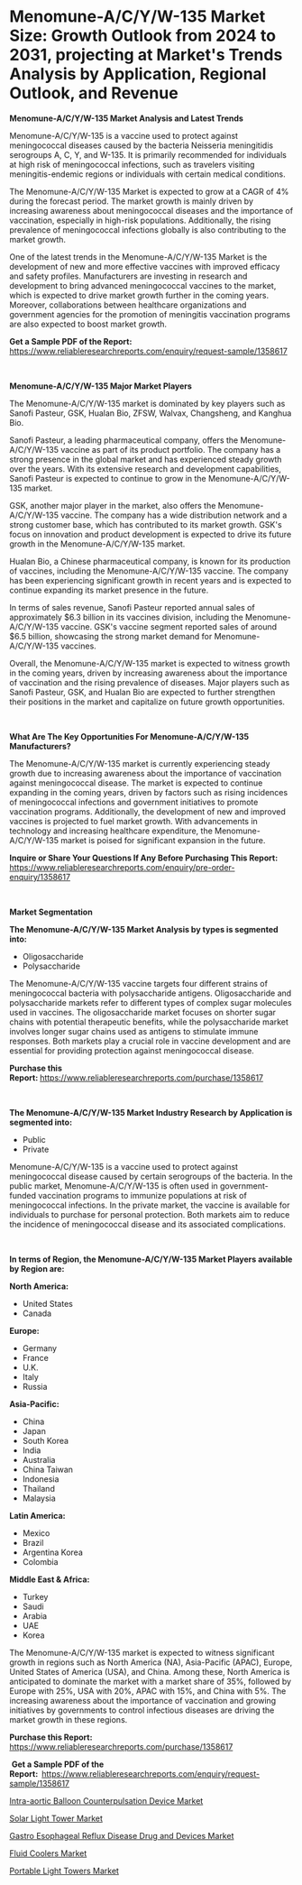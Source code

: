 <p><h1>Menomune-A/C/Y/W-135 Market Size: Growth Outlook from 2024 to 2031, projecting at Market's Trends Analysis by Application, Regional Outlook, and Revenue</h1></p><p><strong>Menomune-A/C/Y/W-135 Market Analysis and Latest Trends</strong></p>
<p><p>Menomune-A/C/Y/W-135 is a vaccine used to protect against meningococcal diseases caused by the bacteria Neisseria meningitidis serogroups A, C, Y, and W-135. It is primarily recommended for individuals at high risk of meningococcal infections, such as travelers visiting meningitis-endemic regions or individuals with certain medical conditions.</p><p>The Menomune-A/C/Y/W-135 Market is expected to grow at a CAGR of 4% during the forecast period. The market growth is mainly driven by increasing awareness about meningococcal diseases and the importance of vaccination, especially in high-risk populations. Additionally, the rising prevalence of meningococcal infections globally is also contributing to the market growth.</p><p>One of the latest trends in the Menomune-A/C/Y/W-135 Market is the development of new and more effective vaccines with improved efficacy and safety profiles. Manufacturers are investing in research and development to bring advanced meningococcal vaccines to the market, which is expected to drive market growth further in the coming years. Moreover, collaborations between healthcare organizations and government agencies for the promotion of meningitis vaccination programs are also expected to boost market growth.</p></p>
<p><strong>Get a Sample PDF of the Report:&nbsp;</strong> <a href="https://www.reliableresearchreports.com/enquiry/request-sample/1358617">https://www.reliableresearchreports.com/enquiry/request-sample/1358617</a></p>
<p>&nbsp;</p>
<p><strong>Menomune-A/C/Y/W-135 Major Market Players</strong></p>
<p><p>The Menomune-A/C/Y/W-135 market is dominated by key players such as Sanofi Pasteur, GSK, Hualan Bio, ZFSW, Walvax, Changsheng, and Kanghua Bio. </p><p>Sanofi Pasteur, a leading pharmaceutical company, offers the Menomune-A/C/Y/W-135 vaccine as part of its product portfolio. The company has a strong presence in the global market and has experienced steady growth over the years. With its extensive research and development capabilities, Sanofi Pasteur is expected to continue to grow in the Menomune-A/C/Y/W-135 market.</p><p>GSK, another major player in the market, also offers the Menomune-A/C/Y/W-135 vaccine. The company has a wide distribution network and a strong customer base, which has contributed to its market growth. GSK's focus on innovation and product development is expected to drive its future growth in the Menomune-A/C/Y/W-135 market.</p><p>Hualan Bio, a Chinese pharmaceutical company, is known for its production of vaccines, including the Menomune-A/C/Y/W-135 vaccine. The company has been experiencing significant growth in recent years and is expected to continue expanding its market presence in the future.</p><p>In terms of sales revenue, Sanofi Pasteur reported annual sales of approximately $6.3 billion in its vaccines division, including the Menomune-A/C/Y/W-135 vaccine. GSK's vaccine segment reported sales of around $6.5 billion, showcasing the strong market demand for Menomune-A/C/Y/W-135 vaccines.</p><p>Overall, the Menomune-A/C/Y/W-135 market is expected to witness growth in the coming years, driven by increasing awareness about the importance of vaccination and the rising prevalence of diseases. Major players such as Sanofi Pasteur, GSK, and Hualan Bio are expected to further strengthen their positions in the market and capitalize on future growth opportunities.</p></p>
<p>&nbsp;</p>
<p><strong>What Are The Key Opportunities For Menomune-A/C/Y/W-135 Manufacturers?</strong></p>
<p><p>The Menomune-A/C/Y/W-135 market is currently experiencing steady growth due to increasing awareness about the importance of vaccination against meningococcal disease. The market is expected to continue expanding in the coming years, driven by factors such as rising incidences of meningococcal infections and government initiatives to promote vaccination programs. Additionally, the development of new and improved vaccines is projected to fuel market growth. With advancements in technology and increasing healthcare expenditure, the Menomune-A/C/Y/W-135 market is poised for significant expansion in the future.</p></p>
<p><strong>Inquire or Share Your Questions If Any Before Purchasing This Report:</strong> <a href="https://www.reliableresearchreports.com/enquiry/pre-order-enquiry/1358617">https://www.reliableresearchreports.com/enquiry/pre-order-enquiry/1358617</a></p>
<p>&nbsp;</p>
<p><strong>Market Segmentation</strong></p>
<p><strong>The Menomune-A/C/Y/W-135 Market Analysis by types is segmented into:</strong></p>
<p><ul><li>Oligosaccharide</li><li>Polysaccharide</li></ul></p>
<p><p>The Menomune-A/C/Y/W-135 vaccine targets four different strains of meningococcal bacteria with polysaccharide antigens. Oligosaccharide and polysaccharide markets refer to different types of complex sugar molecules used in vaccines. The oligosaccharide market focuses on shorter sugar chains with potential therapeutic benefits, while the polysaccharide market involves longer sugar chains used as antigens to stimulate immune responses. Both markets play a crucial role in vaccine development and are essential for providing protection against meningococcal disease.</p></p>
<p><strong>Purchase this Report:&nbsp;</strong><a href="https://www.reliableresearchreports.com/purchase/1358617">https://www.reliableresearchreports.com/purchase/1358617</a></p>
<p>&nbsp;</p>
<p><strong>The Menomune-A/C/Y/W-135 Market Industry Research by Application is segmented into:</strong></p>
<p><ul><li>Public</li><li>Private</li></ul></p>
<p><p>Menomune-A/C/Y/W-135 is a vaccine used to protect against meningococcal disease caused by certain serogroups of the bacteria. In the public market, Menomune-A/C/Y/W-135 is often used in government-funded vaccination programs to immunize populations at risk of meningococcal infections. In the private market, the vaccine is available for individuals to purchase for personal protection. Both markets aim to reduce the incidence of meningococcal disease and its associated complications.</p></p>
<p>&nbsp;</p>
<p><strong>In terms of Region, the Menomune-A/C/Y/W-135 Market Players available by Region are:</strong></p>
<p>
    <p> <strong> North America: </strong>
        <ul>
            <li>United States</li>
            <li>Canada</li>
        </ul>
        </p> 
    <p> <strong> Europe: </strong>
        <ul>
            <li>Germany</li>
            <li>France</li>
            <li>U.K.</li>
            <li>Italy</li>
            <li>Russia</li>
        </ul>
        </p> 
    <p> <strong> Asia-Pacific: </strong>
        <ul>
            <li>China</li>
            <li>Japan</li>
            <li>South Korea</li>
            <li>India</li>
            <li>Australia</li>
            <li>China Taiwan</li>
            <li>Indonesia</li>
            <li>Thailand</li>
            <li>Malaysia</li>
        </ul>
        </p> 
    <p> <strong> Latin America: </strong>
        <ul>
            <li>Mexico</li>
            <li>Brazil</li>
            <li>Argentina Korea</li>
            <li>Colombia</li>
        </ul>
        </p> 
    <p> <strong> Middle East & Africa: </strong>
        <ul>
            <li>Turkey</li>
            <li>Saudi</li>
            <li>Arabia</li>
            <li>UAE</li>
            <li>Korea</li>
        </ul>
    </p>
    </p>
<p><p>The Menomune-A/C/Y/W-135 market is expected to witness significant growth in regions such as North America (NA), Asia-Pacific (APAC), Europe, United States of America (USA), and China. Among these, North America is anticipated to dominate the market with a market share of 35%, followed by Europe with 25%, USA with 20%, APAC with 15%, and China with 5%. The increasing awareness about the importance of vaccination and growing initiatives by governments to control infectious diseases are driving the market growth in these regions.</p></p>
<p><strong>Purchase this Report: </strong><a href="https://www.reliableresearchreports.com/purchase/1358617">https://www.reliableresearchreports.com/purchase/1358617</a></p>
<p>&nbsp;<strong>Get a Sample PDF of the Report:&nbsp;&nbsp;</strong><a href="https://www.reliableresearchreports.com/enquiry/request-sample/1358617">https://www.reliableresearchreports.com/enquiry/request-sample/1358617</a></p>
<p><strong></strong></p>
<p><p><a href="https://github.com/okotobwrhuteie/Market-Research-Report-List-1/blob/main/intra-aortic-balloon-counterpulsation-device-market.md">Intra-aortic Balloon Counterpulsation Device Market</a></p><p><a href="https://medium.com/@abbieparker1942/solar-light-tower-market-research-report-its-history-and-forecast-2024-to-2031-29cd4cf15000">Solar Light Tower Market</a></p><p><a href="https://github.com/myacatherineblakecaczo9vcsw/Market-Research-Report-List-1/blob/main/gastro-esophageal-reflux-disease-drug-and-devices-market.md">Gastro Esophageal Reflux Disease Drug and Devices Market</a></p><p><a href="https://medium.com/@abbieparker1942/fluid-coolers-market-competitive-analysis-market-trends-and-forecast-to-2031-39911fb4ab22">Fluid Coolers Market</a></p><p><a href="https://medium.com/@abbieparker1942/analyzing-portable-light-towers-market-global-industry-perspective-and-forecast-2024-to-2031-e9b69b87a02f">Portable Light Towers Market</a></p></p>